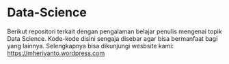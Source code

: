 # Data-Science
Berikut repositori terkait dengan pengalaman belajar penulis mengenai topik Data Science. Kode-kode disini sengaja disebar agar bisa bermanfaat bagi yang lainnya. Selengkapnya bisa dikunjungi wesbsite kami: https://mheriyanto.wordpress.com
